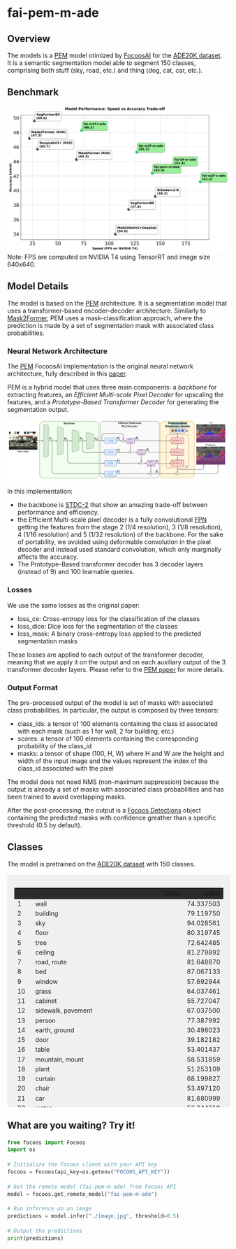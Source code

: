 # fai-pem-m-ade

## Overview
The models is a [PEM](https://github.com/NiccoloCavagnero/PEM) model otimized by [FocoosAI](https://focoos.ai) for the [ADE20K dataset](https://groups.csail.mit.edu/vision/datasets/ADE20K/). It is a semantic segmentation model able to segment 150 classes, comprising both stuff (sky, road, etc.) and thing (dog, cat, car, etc.).


## Benchmark
![Benchmark Comparison](./fai-ade.png)
Note: FPS are computed on NVIDIA T4 using TensorRT and image size 640x640.

## Model Details
The model is based on the [PEM](https://github.com/NiccoloCavagnero/PEM) architecture. It is a segmentation model that uses a transformer-based encoder-decoder architecture.
Similarly to [Mask2Former](https://arxiv.org/abs/2112.01527), PEM uses a mask-classification approach, where the prediction is made by a set of segmentation mask with associated class probabilities. 

### Neural Network Architecture
The [PEM](https://arxiv.org/abs/2112.01527) FocoosAI implementation is the original neural network architecture, fully described in this [paper](https://arxiv.org/abs/2112.01527).

PEM is a hybrid model that uses three main components: a *backbone* for extracting features, an *Efficient Multi-scale Pixel Decoder* for upscaling the features, and a *Prototype-Based
Transformer Decoder* for generating the segmentation output.

![alt text](./pem.png)

In this implementation:

- the backbone is [STDC-2](https://github.com/MichaelFan01/STDC-Seg) that show an amazing trade-off between performance and efficiency.
- the Efficient Multi-scale pixel decoder is a fully convolutional [FPN](https://arxiv.org/abs/1612.03144) getting the features from the stage 2 (1/4 resolution), 3 (1/8 resolution), 4 (1/16 resolution) and 5 (1/32 resolution) of the backbone. For the sake of portability, we avoided using deformable convolution in the pixel decoder and instead used standard convolution, which only marginally affects the accuracy.
- The Prototype-Based transformer decoder has 3 decoder layers (instead of 9) and 100 learnable queries.

### Losses
We use the same losses as the original paper:

- loss_ce: Cross-entropy loss for the classification of the classes
- loss_dice: Dice loss for the segmentation of the classes
- loss_mask: A binary cross-entropy loss applied to the predicted segmentation masks

These losses are applied to each output of the transformer decoder, meaning that we apply it on the output and on each auxiliary output of the 3 transformer decoder layers.
Please refer to the [PEM paper](https://arxiv.org/abs/2402.19422) for more details.

### Output Format
The pre-processed output of the model is set of masks with associated class probabilities. In particular, the output is composed by three tensors:

- class_ids: a tensor of 100 elements containing the class id associated with each mask (such as 1 for wall, 2 for building, etc.)
- scores: a tensor of 100 elements containing the corresponding probability of the class_id
- masks: a tensor of shape (100, H, W) where H and W are the height and width of the input image and the values represent the index of the class_id associated with the pixel

The model does not need NMS (non-maximum suppression) because the output is already a set of masks with associated class probabilities and has been trained to avoid overlapping masks.

After the post-processing, the output is a [Focoos Detections](https://github.com/FocoosAI/focoos/blob/4a317a269cb7758ea71b255faeba654d21182083/focoos/ports.py#L179) object containing the predicted masks with confidence greather than a specific threshold (0.5 by default).


## Classes
The model is pretrained on the [ADE20K dataset](https://groups.csail.mit.edu/vision/datasets/ADE20K/) with 150 classes.

<div class="class-table" markdown>
  <style>
    .class-table {
      max-height: 500px;
      overflow-y: auto;
      /* border: 1px solid #ccc; */
      /* border-radius: 4px; */
      padding: 1rem;
      margin: 1rem 0;
      background: rgba(0,0,0,0.05);
      width: 95%;
      margin-left: auto;
      margin-right: auto;
    }
    .class-table table {
      width: 100%;
    }
    .class-table thead {
      position: sticky;
      top: 0;
      background: #2b2b2b;
      z-index: 1;
    }
  </style>
<table>
  <thead>
    <tr style="text-align: right;">
      <th></th>
      <th>Class</th>
      <th>mIoU</th>
    </tr>
  </thead>
  <tbody>
    <tr>
      <td>1</td>
      <td>wall</td>
      <td>74.337503</td>
    </tr>
    <tr>
      <td>2</td>
      <td>building</td>
      <td>79.119750</td>
    </tr>
    <tr>
      <td>3</td>
      <td>sky</td>
      <td>94.028561</td>
    </tr>
    <tr>
      <td>4</td>
      <td>floor</td>
      <td>80.319745</td>
    </tr>
    <tr>
      <td>5</td>
      <td>tree</td>
      <td>72.642485</td>
    </tr>
    <tr>
      <td>6</td>
      <td>ceiling</td>
      <td>81.279892</td>
    </tr>
    <tr>
      <td>7</td>
      <td>road, route</td>
      <td>81.648870</td>
    </tr>
    <tr>
      <td>8</td>
      <td>bed</td>
      <td>87.067133</td>
    </tr>
    <tr>
      <td>9</td>
      <td>window</td>
      <td>57.692944</td>
    </tr>
    <tr>
      <td>10</td>
      <td>grass</td>
      <td>64.037461</td>
    </tr>
    <tr>
      <td>11</td>
      <td>cabinet</td>
      <td>55.727047</td>
    </tr>
    <tr>
      <td>12</td>
      <td>sidewalk, pavement</td>
      <td>67.037500</td>
    </tr>
    <tr>
      <td>13</td>
      <td>person</td>
      <td>77.387992</td>
    </tr>
    <tr>
      <td>14</td>
      <td>earth, ground</td>
      <td>30.498023</td>
    </tr>
    <tr>
      <td>15</td>
      <td>door</td>
      <td>39.182182</td>
    </tr>
    <tr>
      <td>16</td>
      <td>table</td>
      <td>53.401437</td>
    </tr>
    <tr>
      <td>17</td>
      <td>mountain, mount</td>
      <td>58.531859</td>
    </tr>
    <tr>
      <td>18</td>
      <td>plant</td>
      <td>51.253109</td>
    </tr>
    <tr>
      <td>19</td>
      <td>curtain</td>
      <td>68.199827</td>
    </tr>
    <tr>
      <td>20</td>
      <td>chair</td>
      <td>53.497120</td>
    </tr>
    <tr>
      <td>21</td>
      <td>car</td>
      <td>81.680999</td>
    </tr>
    <tr>
      <td>22</td>
      <td>water</td>
      <td>53.344319</td>
    </tr>
    <tr>
      <td>23</td>
      <td>painting, picture</td>
      <td>62.213626</td>
    </tr>
    <tr>
      <td>24</td>
      <td>sofa</td>
      <td>60.401488</td>
    </tr>
    <tr>
      <td>25</td>
      <td>shelf</td>
      <td>37.551746</td>
    </tr>
    <tr>
      <td>26</td>
      <td>house</td>
      <td>36.653860</td>
    </tr>
    <tr>
      <td>27</td>
      <td>sea</td>
      <td>55.440400</td>
    </tr>
    <tr>
      <td>28</td>
      <td>mirror</td>
      <td>54.726385</td>
    </tr>
    <tr>
      <td>29</td>
      <td>rug</td>
      <td>56.101766</td>
    </tr>
    <tr>
      <td>30</td>
      <td>field</td>
      <td>32.746485</td>
    </tr>
    <tr>
      <td>31</td>
      <td>armchair</td>
      <td>41.634605</td>
    </tr>
    <tr>
      <td>32</td>
      <td>seat</td>
      <td>48.010567</td>
    </tr>
    <tr>
      <td>33</td>
      <td>fence</td>
      <td>39.673824</td>
    </tr>
    <tr>
      <td>34</td>
      <td>desk</td>
      <td>38.415899</td>
    </tr>
    <tr>
      <td>35</td>
      <td>rock, stone</td>
      <td>50.697798</td>
    </tr>
    <tr>
      <td>36</td>
      <td>wardrobe, closet, press</td>
      <td>52.420475</td>
    </tr>
    <tr>
      <td>37</td>
      <td>lamp</td>
      <td>62.700654</td>
    </tr>
    <tr>
      <td>38</td>
      <td>tub</td>
      <td>55.264523</td>
    </tr>
    <tr>
      <td>39</td>
      <td>rail</td>
      <td>30.203166</td>
    </tr>
    <tr>
      <td>40</td>
      <td>cushion</td>
      <td>48.499915</td>
    </tr>
    <tr>
      <td>41</td>
      <td>base, pedestal, stand</td>
      <td>21.699030</td>
    </tr>
    <tr>
      <td>42</td>
      <td>box</td>
      <td>16.803223</td>
    </tr>
    <tr>
      <td>43</td>
      <td>column, pillar</td>
      <td>40.488309</td>
    </tr>
    <tr>
      <td>44</td>
      <td>signboard, sign</td>
      <td>33.655059</td>
    </tr>
    <tr>
      <td>45</td>
      <td>chest of drawers, chest, bureau, dresser</td>
      <td>33.176764</td>
    </tr>
    <tr>
      <td>46</td>
      <td>counter</td>
      <td>25.841054</td>
    </tr>
    <tr>
      <td>47</td>
      <td>sand</td>
      <td>33.232262</td>
    </tr>
    <tr>
      <td>48</td>
      <td>sink</td>
      <td>62.348760</td>
    </tr>
    <tr>
      <td>49</td>
      <td>skyscraper</td>
      <td>57.038075</td>
    </tr>
    <tr>
      <td>50</td>
      <td>fireplace</td>
      <td>58.237755</td>
    </tr>
    <tr>
      <td>51</td>
      <td>refrigerator, icebox</td>
      <td>61.291011</td>
    </tr>
    <tr>
      <td>52</td>
      <td>grandstand, covered stand</td>
      <td>39.165150</td>
    </tr>
    <tr>
      <td>53</td>
      <td>path</td>
      <td>23.160695</td>
    </tr>
    <tr>
      <td>54</td>
      <td>stairs</td>
      <td>22.309399</td>
    </tr>
    <tr>
      <td>55</td>
      <td>runway</td>
      <td>60.580131</td>
    </tr>
    <tr>
      <td>56</td>
      <td>case, display case, showcase, vitrine</td>
      <td>48.408872</td>
    </tr>
    <tr>
      <td>57</td>
      <td>pool table, billiard table, snooker table</td>
      <td>84.872249</td>
    </tr>
    <tr>
      <td>58</td>
      <td>pillow</td>
      <td>53.224956</td>
    </tr>
    <tr>
      <td>59</td>
      <td>screen door, screen</td>
      <td>56.276838</td>
    </tr>
    <tr>
      <td>60</td>
      <td>stairway, staircase</td>
      <td>36.104900</td>
    </tr>
    <tr>
      <td>61</td>
      <td>river</td>
      <td>13.602169</td>
    </tr>
    <tr>
      <td>62</td>
      <td>bridge, span</td>
      <td>26.708709</td>
    </tr>
    <tr>
      <td>63</td>
      <td>bookcase</td>
      <td>21.877108</td>
    </tr>
    <tr>
      <td>64</td>
      <td>blind, screen</td>
      <td>38.901936</td>
    </tr>
    <tr>
      <td>65</td>
      <td>coffee table</td>
      <td>57.190511</td>
    </tr>
    <tr>
      <td>66</td>
      <td>toilet, can, commode, crapper, pot, potty, stool, throne</td>
      <td>78.551851</td>
    </tr>
    <tr>
      <td>67</td>
      <td>flower</td>
      <td>36.034432</td>
    </tr>
    <tr>
      <td>68</td>
      <td>book</td>
      <td>43.935487</td>
    </tr>
    <tr>
      <td>69</td>
      <td>hill</td>
      <td>3.691260</td>
    </tr>
    <tr>
      <td>70</td>
      <td>bench</td>
      <td>38.161890</td>
    </tr>
    <tr>
      <td>71</td>
      <td>countertop</td>
      <td>48.774731</td>
    </tr>
    <tr>
      <td>72</td>
      <td>stove</td>
      <td>59.137866</td>
    </tr>
    <tr>
      <td>73</td>
      <td>palm, palm tree</td>
      <td>47.085360</td>
    </tr>
    <tr>
      <td>74</td>
      <td>kitchen island</td>
      <td>29.551124</td>
    </tr>
    <tr>
      <td>75</td>
      <td>computer</td>
      <td>54.107913</td>
    </tr>
    <tr>
      <td>76</td>
      <td>swivel chair</td>
      <td>30.262003</td>
    </tr>
    <tr>
      <td>77</td>
      <td>boat</td>
      <td>29.459543</td>
    </tr>
    <tr>
      <td>78</td>
      <td>bar</td>
      <td>23.483096</td>
    </tr>
    <tr>
      <td>79</td>
      <td>arcade machine</td>
      <td>31.765568</td>
    </tr>
    <tr>
      <td>80</td>
      <td>hovel, hut, hutch, shack, shanty</td>
      <td>28.238492</td>
    </tr>
    <tr>
      <td>81</td>
      <td>bus</td>
      <td>77.739971</td>
    </tr>
    <tr>
      <td>82</td>
      <td>towel</td>
      <td>46.452029</td>
    </tr>
    <tr>
      <td>83</td>
      <td>light</td>
      <td>55.789100</td>
    </tr>
    <tr>
      <td>84</td>
      <td>truck</td>
      <td>31.239669</td>
    </tr>
    <tr>
      <td>85</td>
      <td>tower</td>
      <td>5.711885</td>
    </tr>
    <tr>
      <td>86</td>
      <td>chandelier</td>
      <td>68.016502</td>
    </tr>
    <tr>
      <td>87</td>
      <td>awning, sunshade, sunblind</td>
      <td>20.505302</td>
    </tr>
    <tr>
      <td>88</td>
      <td>street lamp</td>
      <td>24.564635</td>
    </tr>
    <tr>
      <td>89</td>
      <td>booth</td>
      <td>47.862268</td>
    </tr>
    <tr>
      <td>90</td>
      <td>tv</td>
      <td>62.551762</td>
    </tr>
    <tr>
      <td>91</td>
      <td>plane</td>
      <td>38.489103</td>
    </tr>
    <tr>
      <td>92</td>
      <td>dirt track</td>
      <td>0.000000</td>
    </tr>
    <tr>
      <td>93</td>
      <td>clothes</td>
      <td>20.012554</td>
    </tr>
    <tr>
      <td>94</td>
      <td>pole</td>
      <td>23.950313</td>
    </tr>
    <tr>
      <td>95</td>
      <td>land, ground, soil</td>
      <td>5.656714</td>
    </tr>
    <tr>
      <td>96</td>
      <td>bannister, banister, balustrade, balusters, handrail</td>
      <td>8.381384</td>
    </tr>
    <tr>
      <td>97</td>
      <td>escalator, moving staircase, moving stairway</td>
      <td>15.821733</td>
    </tr>
    <tr>
      <td>98</td>
      <td>ottoman, pouf, pouffe, puff, hassock</td>
      <td>37.542588</td>
    </tr>
    <tr>
      <td>99</td>
      <td>bottle</td>
      <td>19.822251</td>
    </tr>
    <tr>
      <td>100</td>
      <td>buffet, counter, sideboard</td>
      <td>51.652114</td>
    </tr>
    <tr>
      <td>101</td>
      <td>poster, posting, placard, notice, bill, card</td>
      <td>29.924542</td>
    </tr>
    <tr>
      <td>102</td>
      <td>stage</td>
      <td>9.609455</td>
    </tr>
    <tr>
      <td>103</td>
      <td>van</td>
      <td>47.025967</td>
    </tr>
    <tr>
      <td>104</td>
      <td>ship</td>
      <td>55.074084</td>
    </tr>
    <tr>
      <td>105</td>
      <td>fountain</td>
      <td>17.290110</td>
    </tr>
    <tr>
      <td>106</td>
      <td>conveyer belt, conveyor belt, conveyer, conveyor, transporter</td>
      <td>61.823266</td>
    </tr>
    <tr>
      <td>107</td>
      <td>canopy</td>
      <td>26.648268</td>
    </tr>
    <tr>
      <td>108</td>
      <td>washer, automatic washer, washing machine</td>
      <td>64.310497</td>
    </tr>
    <tr>
      <td>109</td>
      <td>plaything, toy</td>
      <td>19.928945</td>
    </tr>
    <tr>
      <td>110</td>
      <td>pool</td>
      <td>33.422917</td>
    </tr>
    <tr>
      <td>111</td>
      <td>stool</td>
      <td>38.180305</td>
    </tr>
    <tr>
      <td>112</td>
      <td>barrel, cask</td>
      <td>17.123817</td>
    </tr>
    <tr>
      <td>113</td>
      <td>basket, handbasket</td>
      <td>24.963656</td>
    </tr>
    <tr>
      <td>114</td>
      <td>falls</td>
      <td>78.158461</td>
    </tr>
    <tr>
      <td>115</td>
      <td>tent</td>
      <td>93.326707</td>
    </tr>
    <tr>
      <td>116</td>
      <td>bag</td>
      <td>9.387806</td>
    </tr>
    <tr>
      <td>117</td>
      <td>minibike, motorbike</td>
      <td>57.763263</td>
    </tr>
    <tr>
      <td>118</td>
      <td>cradle</td>
      <td>72.828743</td>
    </tr>
    <tr>
      <td>119</td>
      <td>oven</td>
      <td>28.594460</td>
    </tr>
    <tr>
      <td>120</td>
      <td>ball</td>
      <td>26.076361</td>
    </tr>
    <tr>
      <td>121</td>
      <td>food, solid food</td>
      <td>56.607175</td>
    </tr>
    <tr>
      <td>122</td>
      <td>step, stair</td>
      <td>21.334000</td>
    </tr>
    <tr>
      <td>123</td>
      <td>tank, storage tank</td>
      <td>43.550723</td>
    </tr>
    <tr>
      <td>124</td>
      <td>trade name</td>
      <td>22.527263</td>
    </tr>
    <tr>
      <td>125</td>
      <td>microwave</td>
      <td>38.382788</td>
    </tr>
    <tr>
      <td>126</td>
      <td>pot</td>
      <td>39.025281</td>
    </tr>
    <tr>
      <td>127</td>
      <td>animal</td>
      <td>62.038062</td>
    </tr>
    <tr>
      <td>128</td>
      <td>bicycle</td>
      <td>50.424046</td>
    </tr>
    <tr>
      <td>129</td>
      <td>lake</td>
      <td>0.001222</td>
    </tr>
    <tr>
      <td>130</td>
      <td>dishwasher</td>
      <td>61.042789</td>
    </tr>
    <tr>
      <td>131</td>
      <td>screen</td>
      <td>52.390601</td>
    </tr>
    <tr>
      <td>132</td>
      <td>blanket, cover</td>
      <td>19.766706</td>
    </tr>
    <tr>
      <td>133</td>
      <td>sculpture</td>
      <td>7.937280</td>
    </tr>
    <tr>
      <td>134</td>
      <td>hood, exhaust hood</td>
      <td>54.671838</td>
    </tr>
    <tr>
      <td>135</td>
      <td>sconce</td>
      <td>41.374571</td>
    </tr>
    <tr>
      <td>136</td>
      <td>vase</td>
      <td>33.791622</td>
    </tr>
    <tr>
      <td>137</td>
      <td>traffic light</td>
      <td>29.473643</td>
    </tr>
    <tr>
      <td>138</td>
      <td>tray</td>
      <td>7.665119</td>
    </tr>
    <tr>
      <td>139</td>
      <td>trash can</td>
      <td>27.949197</td>
    </tr>
    <tr>
      <td>140</td>
      <td>fan</td>
      <td>52.897089</td>
    </tr>
    <tr>
      <td>141</td>
      <td>pier</td>
      <td>11.480271</td>
    </tr>
    <tr>
      <td>142</td>
      <td>crt screen</td>
      <td>0.871237</td>
    </tr>
    <tr>
      <td>143</td>
      <td>plate</td>
      <td>34.651471</td>
    </tr>
    <tr>
      <td>144</td>
      <td>monitor</td>
      <td>5.974933</td>
    </tr>
    <tr>
      <td>145</td>
      <td>bulletin board</td>
      <td>35.343538</td>
    </tr>
    <tr>
      <td>146</td>
      <td>shower</td>
      <td>9.502449</td>
    </tr>
    <tr>
      <td>147</td>
      <td>radiator</td>
      <td>38.686717</td>
    </tr>
    <tr>
      <td>148</td>
      <td>glass, drinking glass</td>
      <td>13.974199</td>
    </tr>
    <tr>
      <td>149</td>
      <td>clock</td>
      <td>21.836098</td>
    </tr>
    <tr>
      <td>150</td>
      <td>flag</td>
      <td>24.892008</td>
    </tr>
  </tbody>
</table>

</div>


## What are you waiting? Try it!
```python
from focoos import Focoos
import os

# Initialize the Focoos client with your API key
focoos = Focoos(api_key=os.getenv("FOCOOS_API_KEY"))

# Get the remote model (fai-pem-m-ade) from Focoos API
model = focoos.get_remote_model("fai-pem-m-ade")

# Run inference on an image
predictions = model.infer("./image.jpg", threshold=0.5)

# Output the predictions
print(predictions)
```
